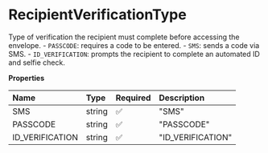 # RecipientVerificationType

Type of verification the recipient must complete before accessing the envelope. - `PASSCODE`: requires a code to be entered. - `SMS`: sends a code via SMS. - `ID_VERIFICATION`: prompts the recipient to complete an automated ID and selfie check.

**Properties**

| Name            | Type   | Required | Description       |
| :-------------- | :----- | :------- | :---------------- |
| SMS             | string | ✅       | "SMS"             |
| PASSCODE        | string | ✅       | "PASSCODE"        |
| ID_VERIFICATION | string | ✅       | "ID_VERIFICATION" |
